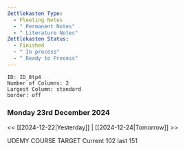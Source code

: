 ```yaml
---
Zettlekasten Type:
  - Fleeting Notes
  - " Permanent Notes"
  - " Literature Notes"
Zettlekasten Status:
  - Finished
  - " In process"
  - " Ready to Process"
---
```


```start-multi-column
ID: ID_8tp4
Number of Columns: 2
Largest Column: standard
border: off
```

### Monday 23rd December 2024 
<< [[2024-12-22|Yesterday]] | [[2024-12-24|Tomorrow]] >>

UDEMY COURSE TARGET
Current 102 
last 151
